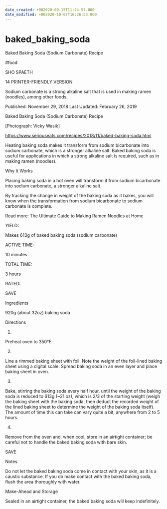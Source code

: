 ```yaml
---
date_created: +002020-09-15T11:24:57.000
date_modified: +002020-10-07T16:26:53.000
---
```


# baked_baking_soda

Baked Baking Soda (Sodium Carbonate) Recipe

#food

SHO SPAETH

14 PRINTER-FRIENDLY VERSION

Sodium carbonate is a strong alkaline salt that is used in making ramen (noodles), among other foods.

Published: November 29, 2018 Last Updated: February 26, 2019

Baked Baking Soda (Sodium Carbonate) Recipe

[Photograph: Vicky Wasik]

https://www.seriouseats.com/recipes/2018/11/baked-baking-soda.html

Heating baking soda makes it transform from sodium bicarbonate into sodium carbonate, which is a stronger alkaline salt. Baked baking soda is useful for applications in which a strong alkaline salt is required, such as in making ramen (noodles).

Why It Works

Placing baking soda in a hot oven will transform it from sodium bicarbonate into sodium carbonate, a stronger alkaline salt.

By tracking the change in weight of the baking soda as it bakes, you will know when the transformation from sodium bicarbonate to sodium carbonate is complete.

Read more: The Ultimate Guide to Making Ramen Noodles at Home

YIELD:

Makes 613g of baked baking soda (sodium carbonate)

ACTIVE TIME:

10 minutes

TOTAL TIME:

3 hours

RATED:

    
 SAVE

Ingredients

920g (about 32oz) baking soda

Directions

1.

Preheat oven to 350°F.

2.

Line a rimmed baking sheet with foil. Note the weight of the foil-lined baking sheet using a digital scale. Spread baking soda in an even layer and place baking sheet in oven.

3.

Bake, stirring the baking soda every half hour, until the weight of the baking soda is reduced to 613g (~21 oz), which is 2/3 of the starting weight (weigh the baking sheet with the baking soda, then deduct the recorded weight of the lined baking sheet to determine the weight of the baking soda itself). The amount of time this can take can vary quite a bit, anywhere from 2 to 5 hours.

4.

Remove from the oven and, when cool, store in an airtight container; be careful not to handle the baked baking soda with bare skin.

 SAVE

Notes

Do not let the baked baking soda come in contact with your skin, as it is a caustic substance. If you do make contact with the baked baking soda, flush the area thoroughly with water.

Make-Ahead and Storage

Sealed in an airtight container, the baked baking soda will keep indefinitely.
